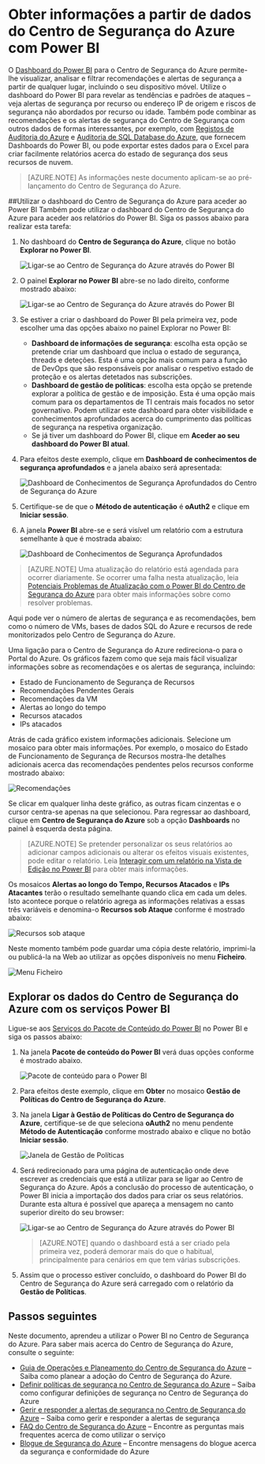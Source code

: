 <properties
   pageTitle="Obter informações a partir de dados do Centro de Segurança do Azure com Power BI| Microsoft Azure"
   description="O pacote de conteúdo do Power BI do Centro de Segurança do Azure faz com que seja mais fácil encontrar alertas de segurança, recomendações, recursos atacados e tendências, com base num conjunto de dados que tenha sido criado para o seu relatório."
   services="security-center"
   documentationCenter="na"
   authors="YuriDio"
   manager="swadhwa"
   editor=""/>

<tags
   ms.service="security-center"
   ms.devlang="na"
   ms.topic="hero-article"
   ms.tgt_pltfrm="na"
   ms.workload="na"
   ms.date="06/03/2016"
   ms.author="yurid"/>

# Obter informações a partir de dados do Centro de Segurança do Azure com Power BI
O [Dashboard do Power BI](http://aka.ms/azure-security-center-power-bi) para o Centro de Segurança do Azure permite-lhe visualizar, analisar e filtrar recomendações e alertas de segurança a partir de qualquer lugar, incluindo o seu dispositivo móvel. Utilize o dashboard do Power BI para revelar as tendências e padrões de ataques – veja alertas de segurança por recurso ou endereço IP de origem e riscos de segurança não abordados por recurso ou idade. Também pode combinar as recomendações e os alertas de segurança do Centro de Segurança com outros dados de formas interessantes, por exemplo, com [Registos de Auditoria do Azure](https://powerbi.microsoft.com/blog/monitor-azure-audit-logs-with-power-bi/) e [Auditoria de SQL Database do Azure](https://powerbi.microsoft.com/blog/monitor-your-azure-sql-database-auditing-activity-with-power-bi/), que fornecem Dashboards do Power BI, ou pode exportar estes dados para o Excel para criar facilmente relatórios acerca do estado de segurança dos seus recursos de nuvem.

> [AZURE.NOTE] As informações neste documento aplicam-se ao pré-lançamento do Centro de Segurança do Azure.


##Utilizar o dashboard do Centro de Segurança do Azure para aceder ao Power BI
Também pode utilizar o dashboard do Centro de Segurança do Azure para aceder aos relatórios do Power BI. Siga os passos abaixo para realizar esta tarefa: 

1. No dashboard do **Centro de Segurança do Azure**, clique no botão **Explorar no Power BI**.

    ![Ligar-se ao Centro de Segurança do Azure através do Power BI](./media/security-center-powerbi/security-center-powerbi-fig9-new.png) 

2. O painel **Explorar no Power BI** abre-se no lado direito, conforme mostrado abaixo:

    ![Ligar-se ao Centro de Segurança do Azure através do Power BI](./media/security-center-powerbi/security-center-powerbi-fig2-new.png)

3. Se estiver a criar o dashboard do Power BI pela primeira vez, pode escolher uma das opções abaixo no painel Explorar no Power BI: 

    - **Dashboard de informações de segurança**: escolha esta opção se pretende criar um dashboard que inclua o estado de segurança, threads e deteções. Esta é uma opção mais comum para a função de DevOps que são responsáveis por analisar o respetivo estado de proteção e os alertas detetados nas subscrições.
    - **Dashboard de gestão de políticas**: escolha esta opção se pretende explorar a política de gestão e de imposição.  Esta é uma opção mais comum para os departamentos de TI centrais mais focados no setor governativo. Podem utilizar este dashboard para obter visibilidade e conhecimentos aprofundados acerca do cumprimento das políticas de segurança na respetiva organização.
    - Se já tiver um dashboard do Power BI, clique em **Aceder ao seu dashboard do Power BI atual**.

4. Para efeitos deste exemplo, clique em **Dashboard de conhecimentos de segurança aprofundados** e a janela abaixo será apresentada:

    ![Dashboard de Conhecimentos de Segurança Aprofundados do Centro de Segurança do Azure](./media/security-center-powerbi/security-center-powerbi-fig3-new.png)

5. Certifique-se de que o **Método de autenticação** é **oAuth2** e clique em **Iniciar sessão**.
6. A janela **Power BI** abre-se e será visível um relatório com a estrutura semelhante à que é mostrada abaixo:
    
    ![Dashboard de Conhecimentos de Segurança Aprofundados](./media/security-center-powerbi/security-center-powerbi-fig5.png)

> [AZURE.NOTE] Uma atualização do relatório está agendada para ocorrer diariamente. Se ocorrer uma falha nesta atualização, leia [Potenciais Problemas de Atualização com o Power BI do Centro de Segurança do Azure](https://blogs.msdn.microsoft.com/azuresecurity/2016/04/07/azure-security-center-power-bi-refresh-fails/) para obter mais informações sobre como resolver problemas.

Aqui pode ver o número de alertas de segurança e as recomendações, bem como o número de VMs, bases de dados SQL do Azure e recursos de rede monitorizados pelo Centro de Segurança do Azure.

Uma ligação para o Centro de Segurança do Azure redireciona-o para o Portal do Azure. Os gráficos fazem como que seja mais fácil visualizar informações sobre as recomendações e os alertas de segurança, incluindo:

- Estado de Funcionamento de Segurança de Recursos
- Recomendações Pendentes Gerais
- Recomendações da VM
- Alertas ao longo do tempo
- Recursos atacados
- IPs atacados

Atrás de cada gráfico existem informações adicionais. Selecione um mosaico para obter mais informações. Por exemplo, o mosaico do Estado de Funcionamento de Segurança de Recursos mostra-lhe detalhes adicionais acerca das recomendações pendentes pelos recursos conforme mostrado abaixo:

![Recomendações](./media/security-center-powerbi/security-center-powerbi-fig6.png)

Se clicar em qualquer linha deste gráfico, as outras ficam cinzentas e o cursor centra-se apenas na que selecionou. Para regressar ao dashboard, clique em **Centro de Segurança do Azure** sob a opção **Dashboards** no painel à esquerda desta página.

> [AZURE.NOTE] Se pretender personalizar os seus relatórios ao adicionar campos adicionais ou alterar os efeitos visuais existentes, pode editar o relatório. Leia [Interagir com um relatório na Vista de Edição no Power BI](https://powerbi.microsoft.com/documentation/powerbi-service-interact-with-a-report-in-editing-view/) para obter mais informações.

Os mosaicos **Alertas ao longo do Tempo, Recursos Atacados** e **IPs Atacantes** terão o resultado semelhante quando clica em cada um deles. Isto acontece porque o relatório agrega as informações relativas a essas três variáveis e denomina-o **Recursos sob Ataque** conforme é mostrado abaixo:

![Recursos sob ataque](./media/security-center-powerbi/security-center-powerbi-fig7.png)

Neste momento também pode guardar uma cópia deste relatório, imprimi-la ou publicá-la na Web ao utilizar as opções disponíveis no menu **Ficheiro**.

![Menu Ficheiro](./media/security-center-powerbi/security-center-powerbi-fig8.png)

## Explorar os dados do Centro de Segurança do Azure com os serviços Power BI

Ligue-se aos [Serviços do Pacote de Conteúdo do Power BI](https://msit.powerbi.com/groups/me/getdata/services) no Power BI e siga os passos abaixo:

1. Na janela **Pacote de conteúdo do Power BI** verá duas opções conforme é mostrado abaixo.

    ![Pacote de conteúdo para o Power BI](./media/security-center-powerbi/security-center-powerbi-fig1-new.png)

2. Para efeitos deste exemplo, clique em **Obter** no mosaico **Gestão de Políticas do Centro de Segurança do Azure**.

3. Na janela **Ligar à Gestão de Políticas do Centro de Segurança do Azure**, certifique-se de que seleciona **oAuth2** no menu pendente **Método de Autenticação** conforme mostrado abaixo e clique no botão **Iniciar sessão**.

    ![Janela de Gestão de Políticas](./media/security-center-powerbi/security-center-powerbi-fig4-new.png)

4. Será redirecionado para uma página de autenticação onde deve escrever as credenciais que está a utilizar para se ligar ao Centro de Segurança do Azure. Após a conclusão do processo de autenticação, o Power BI inicia a importação dos dados para criar os seus relatórios. Durante esta altura é possível que apareça a mensagem no canto superior direito do seu browser:

    ![Ligar-se ao Centro de Segurança do Azure através do Power BI](./media/security-center-powerbi/security-center-powerbi-fig4.png)

    >[AZURE.NOTE] quando o dashboard está a ser criado pela primeira vez, poderá demorar mais do que o habitual, principalmente para cenários em que tem várias subscrições. 

5. Assim que o processo estiver concluído, o dashboard do Power BI do Centro de Segurança do Azure será carregado com o relatório da **Gestão de Políticas**.


## Passos seguintes
Neste documento, aprendeu a utilizar o Power BI no Centro de Segurança do Azure. Para saber mais acerca do Centro de Segurança do Azure, consulte o seguinte:

- [Guia de Operações e Planeamento do Centro de Segurança do Azure](security-center-planning-and-operations-guide.md) – Saiba como planear a adoção do Centro de Segurança do Azure.
- [Definir políticas de segurança no Centro de Segurança do Azure](security-center-policies.md) – Saiba como configurar definições de segurança no Centro de Segurança do Azure
- [Gerir e responder a alertas de segurança no Centro de Segurança do Azure](security-center-managing-and-responding-alerts.md) – Saiba como gerir e responder a alertas de segurança
- [FAQ do Centro de Segurança do Azure](security-center-faq.md) – Encontre as perguntas mais frequentes acerca de como utilizar o serviço
- [Blogue de Segurança do Azure](http://blogs.msdn.com/b/azuresecurity/) – Encontre mensagens do blogue acerca da segurança e conformidade do Azure



<!--HONumber=Jun16_HO2-->


